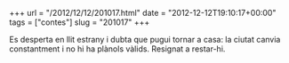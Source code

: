 +++
url = "/2012/12/12/201017.html"
date = "2012-12-12T19:10:17+00:00"
tags = ["contes"]
slug = "201017"
+++

Es desperta en llit estrany i dubta que pugui tornar a casa: la ciutat canvia constantment i no hi ha plànols vàlids. Resignat a restar-hi.
